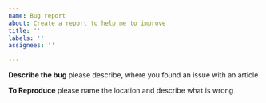 ```yaml
---
name: Bug report
about: Create a report to help me to improve
title: ''
labels: ''
assignees: ''

---
```


**Describe the bug**
please describe, where you found an issue with an article

**To Reproduce**
please name the location and describe what is wrong
